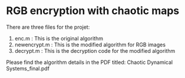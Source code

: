 # RGB encryption with chaotic maps

There are three files for the projet:
1. enc.m : This is the original algorithm
2. newencrypt.m : This is the modified algorithm for RGB images
3. decrypt.m : This is the decryption code for the modified algorithm

Please find the algorithm details in the PDF titled: Chaotic Dynamical Systems_final.pdf
